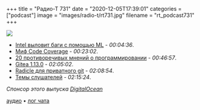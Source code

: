 +++
title = "Радио-Т 731"
date = "2020-12-05T17:39:01"
categories = ["podcast"]
image = "images/radio-t/rt731.jpg"
filename = "rt_podcast731"
+++

![](https://radio-t.com/images/radio-t/rt731.jpg)

- [Intel выловит баги с помощью ML](https://sdtimes.com/ai/intel-releases-new-machine-programming-tool-to-detect-bugs-in-code/) - *00:04:36*.
- [Миф Code Coverage](https://preslav.me/2020/12/03/the-myth-of-code-coverage/) - *00:23:02*.
- [20 противоречивых мнений о программировании](https://programmers.blogoverflow.com/2012/08/20-controversial-programming-opinions/) - *00:46:57*.
- [Gitea 1.13.0](https://blog.gitea.io/2020/12/gitea-1.13.0-is-released/) - *02:05:02*.
- [Radicle для приватного git](https://radicle.xyz/) - *02:08:54*.
- [Темы слушателей](https://radio-t.com/p/2020/12/01/prep-731/) - *02:15:24*.

*Спонсор этого выпуска [DigitalOcean](https://do.co/radiot)*


[аудио](https://cdn.radio-t.com/rt_podcast731.mp3) • [лог чата](https://chat.radio-t.com/logs/radio-t-731.html)
<audio src="https://cdn.radio-t.com/rt_podcast731.mp3" preload="none"></audio>
